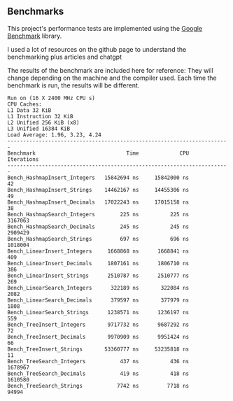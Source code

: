 ## Benchmarks

This project's performance tests are implemented using the [Google Benchmark](https://github.com/google/benchmark) library.

I used a lot of resources on the github page to understand the benchmarking plus articles and chatgpt


The results of the benchmark are included here for reference:
    They will change depending on the machine and the compiler used.
    Each time the benchmark is run, the results will be different.



    Run on (16 X 2400 MHz CPU s)
    CPU Caches:
    L1 Data 32 KiB
    L1 Instruction 32 KiB
    L2 Unified 256 KiB (x8)
    L3 Unified 16384 KiB
    Load Average: 1.96, 3.23, 4.24
    -----------------------------------------------------------------------
    Benchmark                             Time             CPU   Iterations
    -----------------------------------------------------------------------
    Bench_HashmapInsert_Integers   15842694 ns     15842000 ns           42
    Bench_HashmapInsert_Strings    14462167 ns     14455306 ns           49
    Bench_HashmapInsert_Decimals   17022243 ns     17015158 ns           38
    Bench_HashmapSearch_Integers        225 ns          225 ns      3167063
    Bench_HashmapSearch_Decimals        245 ns          245 ns      2909429
    Bench_HashmapSearch_Strings         697 ns          696 ns      1018004
    Bench_LinearInsert_Integers     1668868 ns      1668841 ns          409
    Bench_LinearInsert_Decimals     1807161 ns      1806710 ns          386
    Bench_LinearInsert_Strings      2510787 ns      2510777 ns          269
    Bench_LinearSearch_Integers      322189 ns       322084 ns         2082
    Bench_LinearSearch_Decimals      379597 ns       377979 ns         1808
    Bench_LinearSearch_Strings      1238571 ns      1236197 ns          559
    Bench_TreeInsert_Integers       9717732 ns      9687292 ns           72
    Bench_TreeInsert_Decimals       9970909 ns      9951424 ns           66
    Bench_TreeInsert_Strings       53360777 ns     53235818 ns           11
    Bench_TreeSearch_Integers           437 ns          436 ns      1678967
    Bench_TreeSearch_Decimals           419 ns          418 ns      1610580
    Bench_TreeSearch_Strings           7742 ns         7718 ns        94994